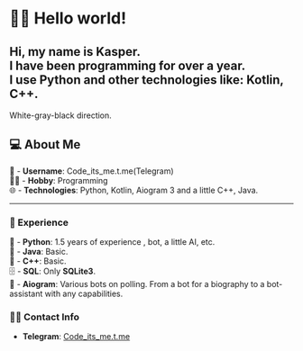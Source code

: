 # 👋🏻 Hello world!
Hi, my name is Kasper.   
I have been programming for over a year.   
I use Python and other technologies like: Kotlin, C++.  
---  
White-gray-black direction.


## 💻 About Me
👤 - **Username**: Code_its_me.t.me(Telegram)  
👨‍💻 - **Hobby**: Programming  
🌐 - **Technologies**: Python, Kotlin,  Aiogram 3 and a little C++, Java.
  
---
  ### 📄 Experience
  🐍 - **Python**: 1.5 years of experience , bot, a little AI, etc.  
  🐸 - **Java**: Basic.  
  🧠 - **C++**: Basic.  
  🗄 - **SQL**: Only **SQLite3**.  
  🤖 - **Aiogram**: Various bots on polling. From a bot for a biography to a bot-assistant with any capabilities.  
  
  
### 🧑‍💼 Contact Info
- **Telegram**: [Code_its_me.t.me](https://t.me/code_its_me)
